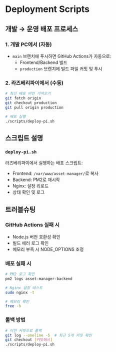 # Deployment Scripts

## 개발 → 운영 배포 프로세스

### 1. 개발 PC에서 (자동)
- `main` 브랜치에 푸시하면 GitHub Actions가 자동으로:
  - Frontend/Backend 빌드
  - `production` 브랜치에 빌드 파일 커밋 및 푸시

### 2. 라즈베리파이에서 (수동)
```bash
# 최신 배포 버전 가져오기
git fetch origin
git checkout production
git pull origin production

# 배포 실행
./scripts/deploy-pi.sh
```

## 스크립트 설명

### `deploy-pi.sh`
라즈베리파이에서 실행하는 배포 스크립트:
- Frontend: `/var/www/asset-manager/`로 복사
- Backend: PM2로 재시작
- Nginx: 설정 리로드
- 상태 확인 및 로그

## 트러블슈팅

### GitHub Actions 실패 시
- Node.js 버전 호환성 확인
- 빌드 에러 로그 확인
- 메모리 부족 시 NODE_OPTIONS 조정

### 배포 실패 시
```bash
# PM2 로그 확인
pm2 logs asset-manager-backend

# Nginx 설정 테스트
sudo nginx -t

# 메모리 확인
free -h
```

### 롤백 방법
```bash
# 이전 커밋으로 롤백
git log --oneline -5  # 최근 5개 커밋 확인
git checkout [커밋해시]
./scripts/deploy-pi.sh
```